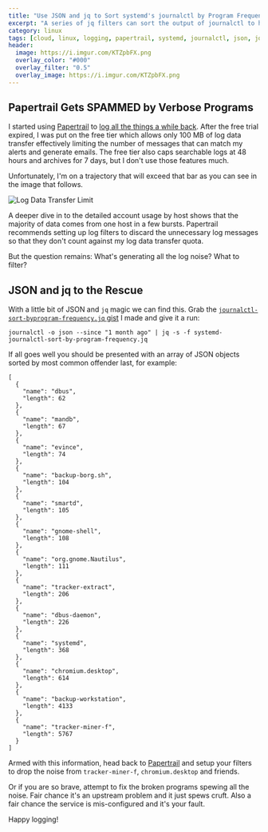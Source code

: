 ```yaml
---
title: "Use JSON and jq to Sort systemd's journalctl by Program Frequency"
excerpt: "A series of jq filters can sort the output of journalctl to help find the programs that log the most."
category: linux
tags: [cloud, linux, logging, papertrail, systemd, journalctl, json, jq]
header:
  image: https://i.imgur.com/KTZpbFX.png
  overlay_color: "#000"
  overlay_filter: "0.5"
  overlay_image: https://i.imgur.com/KTZpbFX.png 
---
```


## Papertrail Gets SPAMMED by Verbose Programs 

I started using [Papertrail](https://papertrailapp.com/?thank=384510) to [log all the things a while back](https://blog.kylemanna.com/linux/logging-all-the-things-with-rsyslog-and-papertrail/).  After the free trial expired, I was put on the free tier which allows only 100 MB of log data transfer effectively limiting the number of messages that can match my alerts and generate emails.  The free tier also caps searchable logs at 48 hours and archives for 7 days, but I don't use those features much.

Unfortunately, I'm on a trajectory that will exceed that bar as you can see in the image that follows.

![Log Data Transfer Limit](https://i.imgur.com/KTZpbFX.png)

A deeper dive in to the detailed account usage by host shows that the majority of data comes from one host in a few bursts.  Papertrail recommends setting up log filters to discard the unnecessary log messages so that they don't count against my log data transfer quota.

But the question remains: What's generating all the log noise?  What to filter?

## JSON and jq to the Rescue

With a little bit of JSON and `jq` magic we can find this.  Grab the [`journalctl-sort-byprogram-frequency.jq` gist](https://gist.github.com/kylemanna/c6fc87b62ff404d41f6970a1927c4cb5) I made and give it a run:

    journalctl -o json --since "1 month ago" | jq -s -f systemd-journalctl-sort-by-program-frequency.jq

If all goes well you should be presented with an array of JSON objects sorted by most common offender last, for example:

    [
      {
        "name": "dbus",
        "length": 62
      },
      {
        "name": "mandb",
        "length": 67
      },
      {
        "name": "evince",
        "length": 74
      },
      {
        "name": "backup-borg.sh",
        "length": 104
      },
      {
        "name": "smartd",
        "length": 105
      },
      {
        "name": "gnome-shell",
        "length": 108
      },
      {
        "name": "org.gnome.Nautilus",
        "length": 111
      },
      {
        "name": "tracker-extract",
        "length": 206
      },
      {
        "name": "dbus-daemon",
        "length": 226
      },
      {
        "name": "systemd",
        "length": 368
      },
      {
        "name": "chromium.desktop",
        "length": 614
      },
      {
        "name": "backup-workstation",
        "length": 4133
      },
      {
        "name": "tracker-miner-f",
        "length": 5767
      }
    ]

Armed with this information, head back to [Papertrail](https://papertrailapp.com/?thank=384510) and setup your filters to drop the noise from `tracker-miner-f`, `chromium.desktop` and friends.

Or if you are so brave, attempt to fix the broken programs spewing all the noise.  Fair chance it's an upstream problem and it just spews cruft.  Also a fair chance the service is mis-configured and it's your fault.

Happy logging!
